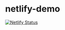 # netlify-demo

[![Netlify Status](https://api.netlify.com/api/v1/badges/34ee68af-6d28-4e4b-af8c-579e5cf88302/deploy-status)](https://app.netlify.com/sites/thirsty-franklin-d38a7c/deploys)

